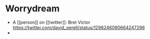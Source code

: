 # Worrydream
- A [[person]] on [[twitter]]: Bret Victor https://twitter.com/david_perell/status/1298246090664247296
- 
